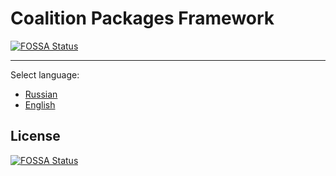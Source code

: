 # Coalition Packages Framework
[![FOSSA Status](https://app.fossa.com/api/projects/git%2Bgithub.com%2Fdrlenux%2Fcoalition-packages-framework.svg?type=shield)](https://app.fossa.com/projects/git%2Bgithub.com%2Fdrlenux%2Fcoalition-packages-framework?ref=badge_shield)


---

Select language:

- [Russian](./docs/RU.MD)
- [English](./docs/EN.MD)

## License
[![FOSSA Status](https://app.fossa.com/api/projects/git%2Bgithub.com%2Fdrlenux%2Fcoalition-packages-framework.svg?type=large)](https://app.fossa.com/projects/git%2Bgithub.com%2Fdrlenux%2Fcoalition-packages-framework?ref=badge_large)